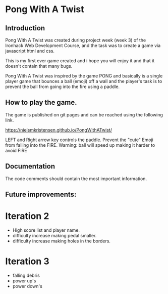 # Pong With A Twist

## Introduction
Pong With A Twist was created during project week (week 3) of the Ironhack Web Development Course, and the task was to create a game via javascript html and css.

This is my first ever game created and i hope you will enjoy it and that it doesn't contain that many bugs.

Pong With A Twist was inspired by the game PONG and basically is a single player game that bounces a ball (emoji) off a wall and the player's task is to prevent the ball from going into the fire using a paddle.

## How to play the game.
The game is published on git pages and can be reached using the following link.

https://nielsmkristensen.github.io/PongWithATwist/

LEFT and Right arrow key controls the paddle.
Prevent the "cute" Emoji from falling into the FIRE.
Warning: ball will speed up making it harder to avoid FIRE

## Documentation
The code comments should contain the most important information.

## Future improvements:

# Iteration 2
- High score list and player name.
- difficulty increase making pedal smaller.
- difficulty increase making holes in the borders.

# Iteration 3
- falling debris
- power up's
- power down's


